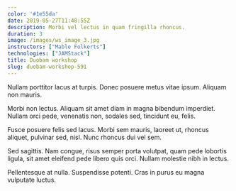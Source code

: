 ```yaml
---
color: '#1e55da'
date: 2019-05-27T11:48:55Z
description: Morbi vel lectus in quam fringilla rhoncus.
duration: 3
image: /images/ws_image_3.jpg
instructors: ["Mable Folkerts"]
technologies: ["JAMStack"]
title: Duobam workshop
slug: duobam-workshop-591
---
```

Nullam porttitor lacus at turpis. Donec posuere metus vitae ipsum. Aliquam non mauris.

Morbi non lectus. Aliquam sit amet diam in magna bibendum imperdiet. Nullam orci pede, venenatis non, sodales sed, tincidunt eu, felis.

Fusce posuere felis sed lacus. Morbi sem mauris, laoreet ut, rhoncus aliquet, pulvinar sed, nisl. Nunc rhoncus dui vel sem.

Sed sagittis. Nam congue, risus semper porta volutpat, quam pede lobortis ligula, sit amet eleifend pede libero quis orci. Nullam molestie nibh in lectus.

Pellentesque at nulla. Suspendisse potenti. Cras in purus eu magna vulputate luctus.
